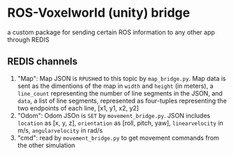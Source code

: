 # ROS-Voxelworld (unity) bridge

a custom package for sending certain ROS information to any other app through REDIS

## REDIS channels

1. "Map": Map JSON is `RPUSH`ed to this topic by `map_bridge.py`. Map data is sent as the dimentions of the map in `width` and `height` (in meters), a `line_count` representing the number of line segments in the JSON, and `data`, a list of line segments, represented as four-tuples representing the two endpoints of each line, [x1, y1, x2, y2]
2. "Odom": Odom JSOn is `SET` by `movement_bridge.py`. JSON includes `location` as [x, y, z], `orientation` as [roll, pitch, yaw], `linearvelocity` in m/s, `angularvelocity` in rad/s
3. "cmd": read by `movement_bridge.py` to get movement commands from the other simulation
